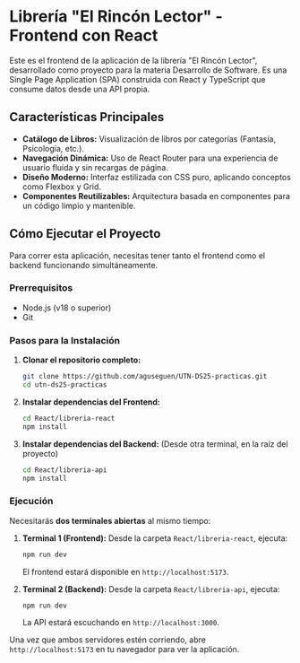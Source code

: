 # Librería "El Rincón Lector" - Frontend con React

Este es el frontend de la aplicación de la librería "El Rincón Lector", desarrollado como proyecto para la materia Desarrollo de Software. Es una Single Page Application (SPA) construida con React y TypeScript que consume datos desde una API propia.

## Características Principales

- **Catálogo de Libros:** Visualización de libros por categorías (Fantasía, Psicología, etc.).
- **Navegación Dinámica:** Uso de React Router para una experiencia de usuario fluida y sin recargas de página.
- **Diseño Moderno:** Interfaz estilizada con CSS puro, aplicando conceptos como Flexbox y Grid.
- **Componentes Reutilizables:** Arquitectura basada en componentes para un código limpio y mantenible.

## Cómo Ejecutar el Proyecto

Para correr esta aplicación, necesitas tener tanto el frontend como el backend funcionando simultáneamente.

### Prerrequisitos

- Node.js (v18 o superior)
- Git

### Pasos para la Instalación

1.  **Clonar el repositorio completo:**
    ```bash
    git clone https://github.com/aguseguen/UTN-DS25-practicas.git
    cd utn-ds25-practicas
    ```

2.  **Instalar dependencias del Frontend:**
    ```bash
    cd React/libreria-react
    npm install
    ```

3.  **Instalar dependencias del Backend:**
    (Desde otra terminal, en la raíz del proyecto)
    ```bash
    cd React/libreria-api
    npm install
    ```

### Ejecución

Necesitarás **dos terminales abiertas** al mismo tiempo:

1.  **Terminal 1 (Frontend):**
    Desde la carpeta `React/libreria-react`, ejecuta:
    ```bash
    npm run dev
    ```
    El frontend estará disponible en `http://localhost:5173`.

2.  **Terminal 2 (Backend):**
    Desde la carpeta `React/libreria-api`, ejecuta:
    ```bash
    npm run dev
    ```
    La API estará escuchando en `http://localhost:3000`.

Una vez que ambos servidores estén corriendo, abre `http://localhost:5173` en tu navegador para ver la aplicación.